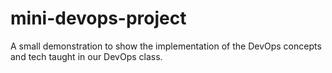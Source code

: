 # mini-devops-project

A small demonstration to show the implementation of the DevOps concepts and tech taught in our DevOps class.
